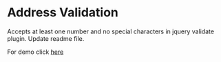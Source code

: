 Address Validation
==================
Accepts at least one number and no special characters in jquery validate plugin. Update readme file.

For demo click <a href="https://tiny.one/5sv8c4v6" target="_blank" rel="noopener noreferrer">here</a>
